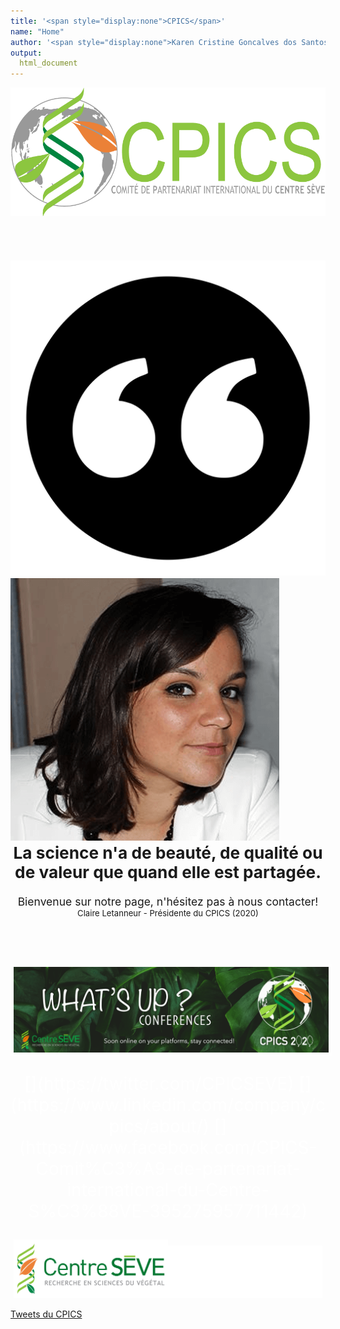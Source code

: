 ```yaml
---
title: '<span style="display:none">CPICS</span>'
name: "Home"
author: '<span style="display:none">Karen Cristine Goncalves dos Santos</span>'
output:
  html_document
---
```


<head>
<link rel="apple-touch-icon" sizes="180x180" href="../apple-touch-icon.png">
<link rel="icon" type="image/png" sizes="32x32" href="../favicon-32x32.png">
<link rel="icon" type="image/png" sizes="16x16" href="../favicon-16x16.png">
<link rel="manifest" href="../site.webmanifest">
<link rel="mask-icon" href="../safari-pinned-tab.svg" color="#5bbad5">
<link rel="alternate" hreflang="en-us" href="https://cpics.netlify.app/en/index.html">

<!-- Primary Meta Tags -->
<meta name="title" content="CPICS">
<meta name="description" content="Center SÈVE International Partnership Committee">

<!-- Open Graph / Facebook -->
<meta property="og:type" content="website">
<meta property="og:url" content="https://cpics.netlify.app/en/index.html">
<meta property="og:title" content="CPICS">
<meta property="og:description" content="Center SÈVE International Partnership Committee">

<!-- Twitter -->
<meta property="twitter:url" content="https://cpics.netlify.app/en/index.html">
<meta property="twitter:title" content="CPICS">
<meta property="twitter:description" content="Center SÈVE International Partnership Committee">


<meta name="msapplication-TileColor" content="#da532c">
<meta name="theme-color" content="#ffffff">
<meta charset="utf-8">

<meta name="viewport" content="width=device-width, initial-scale=1">
<link rel="stylesheet" href="./column_text_style.css">
<style>

a.twitter-timeline {
  margin-left: auto;
  margin-right: auto; 
}

.resize {
  border-style: solid;
  border-width: 0px 5vw;
  border-color: rgba(255, 255, 255, 0)
}

.avatar {
  min-width: 50px;
  margin-left: -15%; 
  margin-top: -3%; 
  vertical-align: middle;
  border-radius: 50%;
  border-width: 5px;
  border-style: solid;
  border-color: rgba(255, 255, 255, 0.7);
  max-width: 12.5vw;
  position: absolute; 
  z-index: 2
}

.quote {
  min-width: 40px;
  margin-top: -15%; 
  margin-left:-0.1%; 
  width:10vw; 
  position: absolute; 
  z-index: 1
}

.resize1 {
  padding: 5% 13% 5% 23%; 
}

@media screen and (max-width: 991px) {
  .quote {
    margin-top: -8%; 
    margin-left:-1%; 
    position: absolute; 
    z-index: 1
  }
  
  .avatar {
    margin-left: -10%; 
    margin-top: -0.1%; 
    position: absolute; 
    z-index: 2
  }
  
  .resize {
    border-style: hidden;
    border-width: 0px 5vw;
    border-color: rgba(255, 255, 255, 0)
  }
} 
</style>

</head>
<script src="https://kit.fontawesome.com/0af1a424a5.js" crossorigin="anonymous"></script>


<div class="container-fluid" style="margin-left: auto; margin-right: auto;">
<div class="cpics-logo"><img class="logo" src='images/logos/Logo-CPICS_White_1.png'></div>
<br><br>
<br><br>

<div class="row mx-0 no-gutters">


<div class="col-md-9 resize">
<div class="row mx-0 no-gutters">

<div class="col-md-12 px-0 text" style="font-size: 1.25em; position: relative"> 
<img class="quote" src="./images/logos/quote_mark.svg" alt="quotes">
<img src="./images/comite photos/President-2020_Claire.png" alt="President 2020 - Claire Letanneur" class="avatar">
<div class="resize1">
<div style="font-size: 1.5em; font-weight: bold"><center>La science n'a de beauté, de qualité ou de valeur que quand elle est partagée.</div></center>
<br>
<div style="font-size: 1em;"><center>Bienvenue sur notre page, n'hésitez pas à nous contacter!</center></div>

<div style="font-size: 0.75em"><center>Claire Letanneur - Présidente du CPICS (2020)</center></div>

</div>

</div>    
    
<div class="col-md-12" style="padding: 2em 0em 2em 0em;">&nbsp;</div> 
<div class="col-md-12" >
<img style="display: block;position: static; border-width: 5px; border-style: solid; border-color: rgba(255, 255, 255, 0.7);" src="./images/whats up 2020/whatsup_conferences_en.png" alt="Banner for whats up conferences" class="center">
</div> 
  
  </div>    
  </div>    

<div class="col-md-3 main-divs">

<div class="row">
<span> <p style="color: #ffffff; font-size: 2em; text-align:center;display: block; margin-left: auto; margin-right:auto"> [<i class="fab fa-twitter"></i>](https://twitter.com/CPICSEVE) [<i class="fab fa-linkedin-in"></i>](https://www.linkedin.com/company/cpics/about/) [<i class="fab fa-facebook"></i>](https://www.facebook.com/CPICS-Comit%C3%A9-de-partenariat-international-du-Centre-S%C3%88VE-395275957711442) <a  href = "mailto:cpicseve@gmail.com"><i class="fas fa-envelope" align="center" style="font-size:24px"></i></a> </p></span>

<div class="row" style="margin: 1%">
<a href="http://centreseve.recherche.usherbrooke.ca/fr"><img src="images/logos/centre_seve.png" alt="Centre SEVE logo" width="50%"></a><a href="http://www.frqnt.gouv.qc.ca/en/accueil"><img  src="images/logos/FRQNT_blanc(transparent).png" width="50%"></a>

</div>

<a class="twitter-timeline" data-height="600px" href="https://twitter.com/CPICSEVE?ref_src=twsrc%5Etfw">Tweets du CPICS</a> <script async src="https://platform.twitter.com/widgets.js" charset="utf-8"></script>

</div>

</div>


</div>  

</div>    
